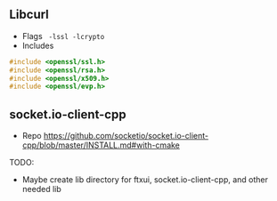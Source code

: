 ## Libcurl
- Flags 
`` -lssl -lcrypto``
- Includes 
```cpp
#include <openssl/ssl.h>
#include <openssl/rsa.h>
#include <openssl/x509.h>
#include <openssl/evp.h>
```
## socket.io-client-cpp
- Repo
https://github.com/socketio/socket.io-client-cpp/blob/master/INSTALL.md#with-cmake


TODO:
- Maybe create lib directory for ftxui, socket.io-client-cpp, and other needed lib